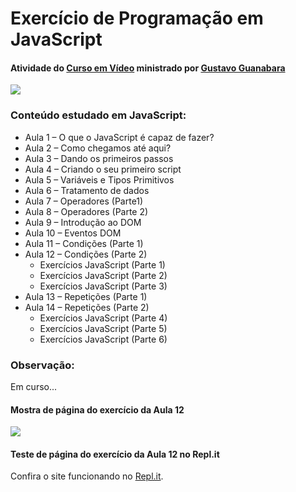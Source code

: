 # Exercício de Programação em JavaScript

#### Atividade do [Curso em Vídeo](https://www.cursoemvideo.com/cursos/ "Curso em Vídeo") ministrado por [Gustavo Guanabara](https://www.cursoemvideo.com/sobre/ "Gustavo Guanabara")

![](https://www.cursoemvideo.com/wp-content/uploads/2019/08/cursoemvideo-logo.png)

### Conteúdo estudado em JavaScript:
 - Aula 1 – O que o JavaScript é capaz de fazer?
 - Aula 2 – Como chegamos até aqui? 
 - Aula 3 – Dando os primeiros passos
 - Aula 4 – Criando o seu primeiro script
 - Aula 5 – Variáveis e Tipos Primitivos
 - Aula 6 – Tratamento de dados
 - Aula 7 – Operadores (Parte1)
 - Aula 8 – Operadores (Parte 2)
 - Aula 9 – Introdução ao DOM
 - Aula 10 – Eventos DOM
 - Aula 11 – Condições (Parte 1)
 - Aula 12 – Condições (Parte 2)
   - Exercícios JavaScript (Parte 1)
   - Exercícios JavaScript (Parte 2)
   - Exercícios JavaScript (Parte 3)
 - Aula 13 – Repetições (Parte 1)
 - Aula 14 – Repetições (Parte 2)
   - Exercícios JavaScript (Parte 4)
   - Exercícios JavaScript (Parte 5)
   - Exercícios JavaScript (Parte 6)
   
 
### Observação:
Em curso...

#### Mostra de página do exercício da Aula 12

![](https://i.imgur.com/Cy0J412.png)

#### Teste de página do exercício da Aula 12 no Repl.it
Confira o site funcionando no [Repl.it](https://hora-do-dia.tgama85.repl.co/ "Repl.it").
